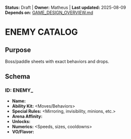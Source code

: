 <!-- AI-DIRECTIVE: Single source of truth. Keep this file self-contained.
If changing mechanics, update CORE_LOOP.md and CARDS_CATALOG.md references.
Never invent new mechanics not listed here without adding them to GAME_DESIGN_OVERVIEW.md and ROADMAP.md. -->

**Status:** Draft | **Owner:** Matheus | **Last updated:** 2025-08-09  
**Depends on:** [GAME_DESIGN_OVERVIEW.md](./GAME_DESIGN_OVERVIEW.md)

# ENEMY CATALOG
## Purpose
Boss/paddle sheets with exact behaviors and drops.
## Schema
### ID: ENEMY_<ID>
- **Name:** <Name>
- **Ability Kit:** <Moves/Behaviors>
- **Special Rules:** <Mirroring, invisibility, minions, etc.>
- **Arena Affinity:** <Preferred arenas>
- **Unlocks:** <Cards or mechanics unlocked on first defeat>
- **Numerics:** <Speeds, sizes, cooldowns>
- **VO/Flavor:** <Optional>
